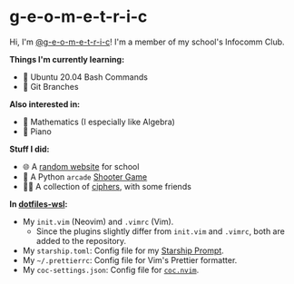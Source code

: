 # g-e-o-m-e-t-r-i-c

Hi, I'm [@g-e-o-m-e-t-r-i-c](https://github.com/g-e-o-m-e-t-r-i-c/g-e-o-m-e-t-r-i-c)! I'm a member of my school's Infocomm Club.

**Things I'm currently learning:**

-   🐧 Ubuntu 20.04 Bash Commands
-   🌳 Git Branches

**Also interested in:**

-   🧮 Mathematics (I especially like Algebra)
-   🎹 Piano

**Stuff I did:**

-   🌐 A [random website](https://github.com/g-e-o-m-e-t-r-i-c/final-web-project) for school
-   🐍 A Python `arcade` [Shooter Game](https://github.com/g-e-o-m-e-t-r-i-c/shooter-game)
-   👩‍💻 A collection of [ciphers](https://github.com/g-e-o-m-e-t-r-i-c/ciphers), with some friends

**In [dotfiles-wsl](https://github.com/g-e-o-m-e-t-r-i-c/g-e-o-m-e-t-r-i-c/tree/master/dotfiles-wsl):**

-   My `init.vim` (Neovim) and `.vimrc` (Vim).
	- Since the plugins slightly differ from `init.vim` and `.vimrc`, both are added to the repository.
-   My `starship.toml`: Config file for my [Starship Prompt](https://starship.rs/).
-   My `~/.prettierrc`: Config file for Vim's Prettier formatter.
-   My `coc-settings.json`: Config file for [`coc.nvim`](https://github.com/neoclide/coc.nvim/).
